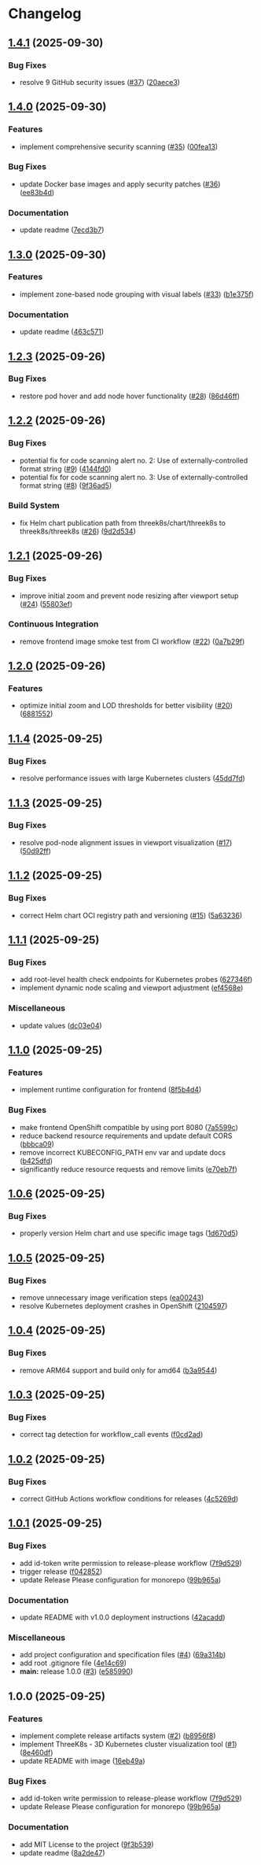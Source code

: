 # Changelog

## [1.4.1](https://github.com/stianfro/threek8s/compare/v1.4.0...v1.4.1) (2025-09-30)


### Bug Fixes

* resolve 9 GitHub security issues ([#37](https://github.com/stianfro/threek8s/issues/37)) ([20aece3](https://github.com/stianfro/threek8s/commit/20aece304608e421e6c82d079ef091cc02eee912))

## [1.4.0](https://github.com/stianfro/threek8s/compare/v1.3.0...v1.4.0) (2025-09-30)


### Features

* implement comprehensive security scanning ([#35](https://github.com/stianfro/threek8s/issues/35)) ([00fea13](https://github.com/stianfro/threek8s/commit/00fea138bb6066b4669a437f9723ab08ec488f13))


### Bug Fixes

* update Docker base images and apply security patches ([#36](https://github.com/stianfro/threek8s/issues/36)) ([ee83b4d](https://github.com/stianfro/threek8s/commit/ee83b4dba559f6e8cb229daa9fc5eabc5d428c2e))


### Documentation

* update readme ([7ecd3b7](https://github.com/stianfro/threek8s/commit/7ecd3b72b31ccf321102adf33bfbadecdfd8354f))

## [1.3.0](https://github.com/stianfro/threek8s/compare/v1.2.3...v1.3.0) (2025-09-30)


### Features

* implement zone-based node grouping with visual labels ([#33](https://github.com/stianfro/threek8s/issues/33)) ([b1e375f](https://github.com/stianfro/threek8s/commit/b1e375febe3fe30d2189cca3d7923a02a7096fc4))


### Documentation

* update readme ([463c571](https://github.com/stianfro/threek8s/commit/463c5718101614e074a19cd0017b98235f055ba8))

## [1.2.3](https://github.com/stianfro/threek8s/compare/v1.2.2...v1.2.3) (2025-09-26)


### Bug Fixes

* restore pod hover and add node hover functionality ([#28](https://github.com/stianfro/threek8s/issues/28)) ([86d46ff](https://github.com/stianfro/threek8s/commit/86d46ff4fa832d4829357fefb108325917d6cf1a))

## [1.2.2](https://github.com/stianfro/threek8s/compare/v1.2.1...v1.2.2) (2025-09-26)


### Bug Fixes

* potential fix for code scanning alert no. 2: Use of externally-controlled format string ([#9](https://github.com/stianfro/threek8s/issues/9)) ([4144fd0](https://github.com/stianfro/threek8s/commit/4144fd02894687dc687bb769eb7f281ea6c02dc6))
* potential fix for code scanning alert no. 3: Use of externally-controlled format string ([#8](https://github.com/stianfro/threek8s/issues/8)) ([9f36ad5](https://github.com/stianfro/threek8s/commit/9f36ad559af0d1dcb1c2b8dac2b138d2404df0fe))


### Build System

* fix Helm chart publication path from threek8s/chart/threek8s to threek8s/threek8s ([#26](https://github.com/stianfro/threek8s/issues/26)) ([9d2d534](https://github.com/stianfro/threek8s/commit/9d2d53423fa8733fc05a6d1d26fc79e198cb176d))

## [1.2.1](https://github.com/stianfro/threek8s/compare/v1.2.0...v1.2.1) (2025-09-26)


### Bug Fixes

* improve initial zoom and prevent node resizing after viewport setup ([#24](https://github.com/stianfro/threek8s/issues/24)) ([55803ef](https://github.com/stianfro/threek8s/commit/55803ef5c7e65de9a49a779531a77168daf28283))


### Continuous Integration

* remove frontend image smoke test from CI workflow ([#22](https://github.com/stianfro/threek8s/issues/22)) ([0a7b29f](https://github.com/stianfro/threek8s/commit/0a7b29f5ba3f7ef1cb556920b43770ba53ffffcb))

## [1.2.0](https://github.com/stianfro/threek8s/compare/v1.1.4...v1.2.0) (2025-09-26)


### Features

* optimize initial zoom and LOD thresholds for better visibility ([#20](https://github.com/stianfro/threek8s/issues/20)) ([6881552](https://github.com/stianfro/threek8s/commit/6881552790c6f46f9df653f931bfc10831294712))

## [1.1.4](https://github.com/stianfro/threek8s/compare/v1.1.3...v1.1.4) (2025-09-25)


### Bug Fixes

* resolve performance issues with large Kubernetes clusters ([45dd7fd](https://github.com/stianfro/threek8s/commit/45dd7fd08e25f37bcbdd82d434e2952f691724a0))

## [1.1.3](https://github.com/stianfro/threek8s/compare/v1.1.2...v1.1.3) (2025-09-25)


### Bug Fixes

* resolve pod-node alignment issues in viewport visualization ([#17](https://github.com/stianfro/threek8s/issues/17)) ([50d92ff](https://github.com/stianfro/threek8s/commit/50d92ff49429df0f37f3504ae9a9d98f473b948f))

## [1.1.2](https://github.com/stianfro/threek8s/compare/v1.1.1...v1.1.2) (2025-09-25)


### Bug Fixes

* correct Helm chart OCI registry path and versioning ([#15](https://github.com/stianfro/threek8s/issues/15)) ([5a63236](https://github.com/stianfro/threek8s/commit/5a63236753aa2170b42d4081ac8232809cf16454))

## [1.1.1](https://github.com/stianfro/threek8s/compare/v1.1.0...v1.1.1) (2025-09-25)


### Bug Fixes

* add root-level health check endpoints for Kubernetes probes ([627346f](https://github.com/stianfro/threek8s/commit/627346fd5982eecc7e5dd27ee5a95ed92801939f))
* implement dynamic node scaling and viewport adjustment ([ef4568e](https://github.com/stianfro/threek8s/commit/ef4568e0f9b4871eb273d8c1546c7088e6d96666))


### Miscellaneous

* update values ([dc03e04](https://github.com/stianfro/threek8s/commit/dc03e04abd61333f419252cfeb3b7373134a14e6))

## [1.1.0](https://github.com/stianfro/threek8s/compare/v1.0.6...v1.1.0) (2025-09-25)


### Features

* implement runtime configuration for frontend ([8f5b4d4](https://github.com/stianfro/threek8s/commit/8f5b4d4b9cc71b3e9ae8d7744aa5de1b6fd03c1f))


### Bug Fixes

* make frontend OpenShift compatible by using port 8080 ([7a5599c](https://github.com/stianfro/threek8s/commit/7a5599c0650753374882b150e344b1d9f5d98b34))
* reduce backend resource requirements and update default CORS ([bbbca09](https://github.com/stianfro/threek8s/commit/bbbca09b8228221c329058f0dbfc70887729f3fd))
* remove incorrect KUBECONFIG_PATH env var and update docs ([b425dfd](https://github.com/stianfro/threek8s/commit/b425dfd68cc2b864886b639af7e5c77978549e5c))
* significantly reduce resource requests and remove limits ([e70eb7f](https://github.com/stianfro/threek8s/commit/e70eb7f99b0f2360c8c8b63b5c92ee3695b58dcb))

## [1.0.6](https://github.com/stianfro/threek8s/compare/v1.0.5...v1.0.6) (2025-09-25)


### Bug Fixes

* properly version Helm chart and use specific image tags ([1d670d5](https://github.com/stianfro/threek8s/commit/1d670d5bb02cb679a1bb721549f1c0e337e832c3))

## [1.0.5](https://github.com/stianfro/threek8s/compare/v1.0.4...v1.0.5) (2025-09-25)


### Bug Fixes

* remove unnecessary image verification steps ([ea00243](https://github.com/stianfro/threek8s/commit/ea002436f3d99f620dd7dd46497b3a4a634e9b79))
* resolve Kubernetes deployment crashes in OpenShift ([2104597](https://github.com/stianfro/threek8s/commit/2104597237ab64f2bb0517313752a3a98155bd47))

## [1.0.4](https://github.com/stianfro/threek8s/compare/v1.0.3...v1.0.4) (2025-09-25)


### Bug Fixes

* remove ARM64 support and build only for amd64 ([b3a9544](https://github.com/stianfro/threek8s/commit/b3a954441b0ef2579c7e6101d593d07e3e83309c))

## [1.0.3](https://github.com/stianfro/threek8s/compare/v1.0.2...v1.0.3) (2025-09-25)


### Bug Fixes

* correct tag detection for workflow_call events ([f0cd2ad](https://github.com/stianfro/threek8s/commit/f0cd2ad72e8cec1eeb03591f197ca537dac70e1e))

## [1.0.2](https://github.com/stianfro/threek8s/compare/v1.0.1...v1.0.2) (2025-09-25)


### Bug Fixes

* correct GitHub Actions workflow conditions for releases ([4c5269d](https://github.com/stianfro/threek8s/commit/4c5269d934465d1348c4a39f9fbe8fa2781a15fd))

## [1.0.1](https://github.com/stianfro/threek8s/compare/v1.0.0...v1.0.1) (2025-09-25)


### Bug Fixes

* add id-token write permission to release-please workflow ([7f9d529](https://github.com/stianfro/threek8s/commit/7f9d529f2acecf7bf67a3e91cb77cc5113a2a656))
* trigger release ([f042852](https://github.com/stianfro/threek8s/commit/f042852c59cd1766938d543ab681c243e6153af3))
* update Release Please configuration for monorepo ([99b965a](https://github.com/stianfro/threek8s/commit/99b965a5f0c005d9fb3fbf2773cf214ab7d8b18e))


### Documentation

* update README with v1.0.0 deployment instructions ([42acadd](https://github.com/stianfro/threek8s/commit/42acaddf4531a103336f35194e7f93ee7d1a84df))


### Miscellaneous

* add project configuration and specification files ([#4](https://github.com/stianfro/threek8s/issues/4)) ([69a314b](https://github.com/stianfro/threek8s/commit/69a314b1cbc3a784998d8a7085e6f4e84af0d53b))
* add root .gitignore file ([4e14c69](https://github.com/stianfro/threek8s/commit/4e14c6927b5640ceedb6d2e7affc2ae9ef65d14e))
* **main:** release 1.0.0 ([#3](https://github.com/stianfro/threek8s/issues/3)) ([e585990](https://github.com/stianfro/threek8s/commit/e585990df8e25a6d389180198d7341a369a4c0ad))

## 1.0.0 (2025-09-25)


### Features

* implement complete release artifacts system ([#2](https://github.com/stianfro/threek8s/issues/2)) ([b8956f8](https://github.com/stianfro/threek8s/commit/b8956f8c4b38b58f5acfea08ec4f8cd992e106c6))
* implement ThreeK8s - 3D Kubernetes cluster visualization tool ([#1](https://github.com/stianfro/threek8s/issues/1)) ([8e460df](https://github.com/stianfro/threek8s/commit/8e460df0ded5ce19a88d70d9f48883188203b54e))
* update README with image ([16eb49a](https://github.com/stianfro/threek8s/commit/16eb49a282df30a3c46bb21a68a1cfc1cb1deefa))


### Bug Fixes

* add id-token write permission to release-please workflow ([7f9d529](https://github.com/stianfro/threek8s/commit/7f9d529f2acecf7bf67a3e91cb77cc5113a2a656))
* update Release Please configuration for monorepo ([99b965a](https://github.com/stianfro/threek8s/commit/99b965a5f0c005d9fb3fbf2773cf214ab7d8b18e))


### Documentation

* add MIT License to the project ([9f3b539](https://github.com/stianfro/threek8s/commit/9f3b539d20b4ecde8320a48f252f0c223bb493e5))
* update readme ([8a2de47](https://github.com/stianfro/threek8s/commit/8a2de479b2b3691a3884646550f632509fc4126f))

